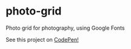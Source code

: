 # photo-grid
Photo grid for photography, using Google Fonts

See this project on [CodePen!](https://codepen.io/anthonyhb/pen/KgdRyz)
